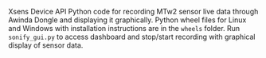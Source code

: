 Xsens Device API Python code for recording MTw2 sensor live data through Awinda Dongle and displaying it graphically.
Python wheel files for Linux and Windows with installation instructions are in the `wheels` folder.
Run `sonify_gui.py` to access dashboard and stop/start recording with graphical display of sensor data.
